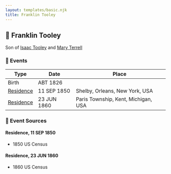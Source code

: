 ```yaml
---
layout: templates/basic.njk
title: Franklin Tooley
---
```

## 🔵 Franklin Tooley

Son of [Isaac Tooley](/people/6/65071054) and [Mary Terrell](/people/3/36199064)

### 📆 Events

Type | Date | Place
------ | ------ | ------
Birth | ABT 1826 |
[Residence](#event-83d55b63-90e3-464a-831a-b0b16dbb0f7f) | 11 SEP 1850 | Shelby, Orleans, New York, USA
[Residence](#event-d97b4148-005f-4daa-b531-1c963e7fcb0a) | 23 JUN 1860 | Paris Township, Kent, Michigan, USA

### 📰 Event Sources

#### <a id="event-83d55b63-90e3-464a-831a-b0b16dbb0f7f"></a> Residence, 11 SEP 1850
* 1850 US Census

#### <a id="event-d97b4148-005f-4daa-b531-1c963e7fcb0a"></a> Residence, 23 JUN 1860
* 1860 US Census
